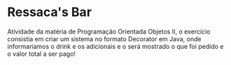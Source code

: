 # Ressaca's Bar
Atividade da matéria de Programação Orientada Objetos II,
o exercício consistia em criar um sistema no formato Decorator em Java, 
onde informariamos o drink e os adicionais e o será mostrado o que foi 
pedido e o valor total a ser pago!
